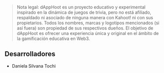> Nota legal: dAppHoot es un proyecto educativo y experimental inspirado en la dinámica de juegos de trivia, pero no está afiliado, respaldado ni asociado de ninguna manera con Kahoot! ni con sus propietarios. Todos los nombres, marcas y logotipos mencionados (si así fuera) son propiedad de sus respectivos dueños. El objetivo de dAppHoot es ofrecer una experiencia única y original en el ámbito de la gamificación educativa en Web3.

## Desarrolladores

- Daniela Silvana Tochi


